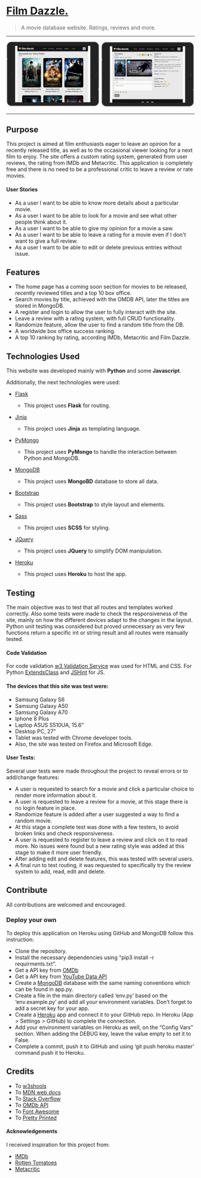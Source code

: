 # [Film Dazzle.](https://filmdazzle.herokuapp.com/)

> A movie database website. Ratings, reviews and more.

---

![Screenshots](static/images/screenshot.png)

---

## Purpose

This project is aimed at film enthusiasts eager to leave an opinion for a recently released title, as well as to the occasional viewer looking for a next film to enjoy. The site offers a custom rating system, generated from user reviews, the rating from IMDb and Metacritic. This application is completely free and there is no need to be a professional critic to leave a review or rate movies.

#### User Stories

- As a user I want to be able to know more details about a particular movie.
- As a user I want to be able to look for a movie and see what other people think about it.
- As a user I want to be able to give my opinion for a movie a saw.
- As a user I want to be able to leave a rating for a movie even if I don't want to give a full review.
- As a user I want to be able to edit or delete previous entries without issue.

## Features

- The home page has a coming soon section for movies to be released, recently reviewed titles and a top 10 box office.
- Search movies by title, achieved with the OMDB API, later the titles are stored in MongoDB.
- A register and login to allow the user to fully interact with the site.
- Leave a review with a rating system, with full CRUD functionality.
- Randomize feature, allow the user to find a random title from the DB.
- A worldwide box office success ranking.
- A top 10 ranking by rating, according IMDb, Metacritic and Film Dazzle.

## Technologies Used

This website was developed mainly with **Python** and some **Javascript**.

Additionally, the next technologies were used:

- [Flask](https://flask.palletsprojects.com/)

  - This project uses **Flask** for routing.

- [Jinja](https://jinja.palletsprojects.com/en/2.11.x/)

  - This project uses **Jinja** as templating language.

- [PyMongo](https://pymongo.readthedocs.io/en/stable/)

  - This project uses **PyMongo** to handle the interaction between Python and MongoDB.

- [MongoDB](https://www.mongodb.com/)

  - This project uses **MongoBD** database to store all data.

- [Bootstrap](https://getbootstrap.com/)

  - This project uses **Bootstrap** to style layout and elements.

- [Sass](https://sass-lang.com/)

  - This project uses **SCSS** for styling.

- [JQuery](https://jquery.com)

  - This project uses **JQuery** to simplify DOM manipulation.

- [Heroku](https://www.heroku.com/)

  - This project uses **Heroku** to host the app.

## Testing

The main objective was to test that all routes and templates worked correctly. Also some tests were made to check the responsiveness of the site, mainly on how the different devices adapt to the changes in the layout. Python unit testing was considered but proved unnecessary as very few functions return a specific int or string result and all routes were manually tested.

#### Code Validation

For code validation [w3 Validation Service](https://w3.org/) was used for HTML and CSS. For Python [ExtendsClass](https://extendsclass.com/python-tester.html) and [JSHint](https://jshint.com/) for JS.

#### The devices that this site was test were:

- Samsung Galaxy S6
- Samsung Galaxy A50
- Samsung Galaxy A70
- Iphone 8 Plus
- Laptop ASUS S510UA, 15.6"
- Desktop PC, 27"
- Tablet was tested with Chrome developer tools.
- Also, the site was tested on Firefox and Microsoft Edge.

#### User Tests: 

Several user tests were made throughout the project to reveal errors or to add/change features:

- A user is requested to search for a movie and click a particular choice to render more information about it.
- A user is requested to leave a review for a movie, at this stage there is no login feature in place.
- Randomize feature is added after a user suggested a way to find a random movie.
- At this stage a complete test was done with a few testers, to avoid broken links and check responsiveness.
- A user is requested to register to leave a review and click on it to read more. No issues were found but a new rating style was added at this stage to make it more user friendly.
- After adding edit and delete features, this was tested with several users.
- A final run to test routing, it was requested to specifically try the review system to add, read, edit and delete.


## Contribute
All contributions are welcomed and encouraged.

### Deploy your own
To deploy this application on Heroku using GitHub and MongoDB follow this instruction:

- Clone the repository.
- Install the necessary dependencies using "pip3 install -r requirments.txt".
- Get a API key from [OMDb](http://www.omdbapi.com/)
- Get a API key from [YouTube Data API](https://developers.google.com/youtube/v3/getting-started)
- Create a [MongoDB](https://www.mongodb.com/) database with the same naming conventions which can be found in app.py. 
- Create a file in the main directory called ‘env.py’ based on the ‘env.example.py’ and add all your environment variables. Don’t forget to add a secret key for your app.
- Create a [Heroku](https://www.heroku.com/) app and connect it to your GitHub repo. In Heroku (App > Settings > GitHub) to complete the connection.
- Add your environment variables on Heroku as well, on the “Config Vars” section. When adding the DEBUG key, leave the value empty to set it to False.
- Complete a commit, push it to GitHub and using ‘git push heroku master’ command push it to Heroku.

## Credits

- To [w3shools](https://www.w3schools.com/)
- To [MDN web docs](https://developer.mozilla.org/)
- To [Stack Overflow](https://stackoverflow.com/)
- To [OMDb API](http://www.omdbapi.com/)
- To [Font Awesome](https://fontawesome.com/)
- To [Pretty Printed](https://prettyprinted.com/)

#### Acknowledgements

I received inspiration for this project from:

- [IMDb](https://www.imdb.com/)
- [Rotten Tomatoes](https://www.rottentomatoes.com/)
- [Metacritic](https://www.metacritic.com/)
